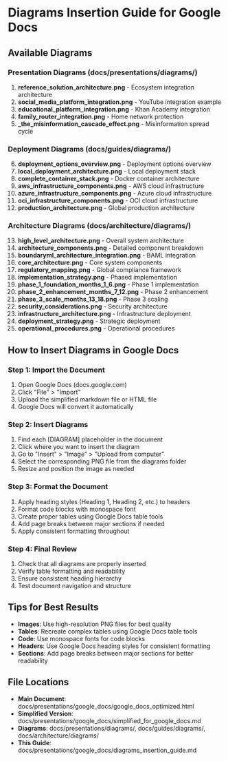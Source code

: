 # Diagrams Insertion Guide for Google Docs

## Available Diagrams

### Presentation Diagrams (docs/presentations/diagrams/)
1. **reference_solution_architecture.png** - Ecosystem integration architecture
2. **social_media_platform_integration.png** - YouTube integration example  
3. **educational_platform_integration.png** - Khan Academy integration
4. **family_router_integration.png** - Home network protection
5. **_the_misinformation_cascade_effect.png** - Misinformation spread cycle

### Deployment Diagrams (docs/guides/diagrams/)
6. **deployment_options_overview.png** - Deployment options overview
7. **local_deployment_architecture.png** - Local deployment stack
8. **complete_container_stack.png** - Docker container architecture
9. **aws_infrastructure_components.png** - AWS cloud infrastructure
10. **azure_infrastructure_components.png** - Azure cloud infrastructure
11. **oci_infrastructure_components.png** - OCI cloud infrastructure
12. **production_architecture.png** - Global production architecture

### Architecture Diagrams (docs/architecture/diagrams/)
13. **high_level_architecture.png** - Overall system architecture
14. **architecture_components.png** - Detailed component breakdown
15. **boundaryml_architecture_integration.png** - BAML integration
16. **core_architecture.png** - Core system components
17. **regulatory_mapping.png** - Global compliance framework
18. **implementation_strategy.png** - Phased implementation
19. **phase_1_foundation_months_1_6.png** - Phase 1 implementation
20. **phase_2_enhancement_months_7_12.png** - Phase 2 enhancement
21. **phase_3_scale_months_13_18.png** - Phase 3 scaling
22. **security_considerations.png** - Security architecture
23. **infrastructure_architecture.png** - Infrastructure deployment
24. **deployment_strategy.png** - Strategic deployment
25. **operational_procedures.png** - Operational procedures

## How to Insert Diagrams in Google Docs

### Step 1: Import the Document
1. Open Google Docs (docs.google.com)
2. Click "File" > "Import"
3. Upload the simplified markdown file or HTML file
4. Google Docs will convert it automatically

### Step 2: Insert Diagrams
1. Find each [DIAGRAM] placeholder in the document
2. Click where you want to insert the diagram
3. Go to "Insert" > "Image" > "Upload from computer"
4. Select the corresponding PNG file from the diagrams folder
5. Resize and position the image as needed

### Step 3: Format the Document
1. Apply heading styles (Heading 1, Heading 2, etc.) to headers
2. Format code blocks with monospace font
3. Create proper tables using Google Docs table tools
4. Add page breaks between major sections if needed
5. Apply consistent formatting throughout

### Step 4: Final Review
1. Check that all diagrams are properly inserted
2. Verify table formatting and readability
3. Ensure consistent heading hierarchy
4. Test document navigation and structure

## Tips for Best Results

- **Images**: Use high-resolution PNG files for best quality
- **Tables**: Recreate complex tables using Google Docs table tools
- **Code**: Use monospace fonts for code blocks
- **Headers**: Use Google Docs heading styles for consistent formatting
- **Sections**: Add page breaks between major sections for better readability

## File Locations

- **Main Document**: docs/presentations/google_docs/google_docs_optimized.html
- **Simplified Version**: docs/presentations/google_docs/simplified_for_google_docs.md
- **Diagrams**: docs/presentations/diagrams/, docs/guides/diagrams/, docs/architecture/diagrams/
- **This Guide**: docs/presentations/google_docs/diagrams_insertion_guide.md
